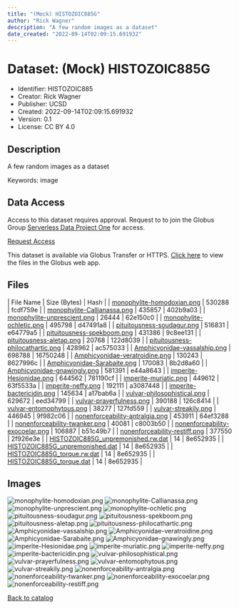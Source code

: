 ```yaml
---
title: "(Mock) HISTOZOIC885G"
author: "Rick Wagner"
description: "A few random images as a dataset"
date_created: "2022-09-14T02:09:15.691932"
---
```

# Dataset: (Mock) HISTOZOIC885G
- Identifier: HISTOZOIC885
- Creator: Rick Wagner
- Publisher: UCSD
- Created: 2022-09-14T02:09:15.691932
- Version: 0.1
- License: CC BY 4.0


## Description
A few random images as a dataset

Keywords: image


## Data Access
Access to this dataset requires approval. Request to to join the Globus Group [Serverless Data Project One](https://app.globus.org/groups/cf9d1f5b-3496-11ed-b941-972795fc9504) for access.

[Request Access](https://app.globus.org/groups/cf9d1f5b-3496-11ed-b941-972795fc9504/join)

This dataset is available via Globus Transfer or HTTPS.
[Click here](https://app.globus.org/file-manager?origin_id=527fe9c0-5782-4a2a-a097-ea2f06fe68ab&origin_path=/restricted/HISTOZOIC885/) to view the files in the Globus web app.


## Files

| File Name | Size (Bytes) | Hash |
| [monophylite-homodoxian.png](https://g-079c7d.ca528.03c0.data.globus.org/restricted/HISTOZOIC885/monophylite-homodoxian.png) | 530288 | fcdf759e |
| [monophylite-Callianassa.png](https://g-079c7d.ca528.03c0.data.globus.org/restricted/HISTOZOIC885/monophylite-Callianassa.png) | 435857 | 402b9a03 |
| [monophylite-unprescient.png](https://g-079c7d.ca528.03c0.data.globus.org/restricted/HISTOZOIC885/monophylite-unprescient.png) | 26444 | 62e150c0 |
| [monophylite-ochletic.png](https://g-079c7d.ca528.03c0.data.globus.org/restricted/HISTOZOIC885/monophylite-ochletic.png) | 495798 | d47491a8 |
| [pituitousness-soudagur.png](https://g-079c7d.ca528.03c0.data.globus.org/restricted/HISTOZOIC885/pituitousness-soudagur.png) | 516831 | e64779a5 |
| [pituitousness-spekboom.png](https://g-079c7d.ca528.03c0.data.globus.org/restricted/HISTOZOIC885/pituitousness-spekboom.png) | 431386 | 9c8ee131 |
| [pituitousness-aletap.png](https://g-079c7d.ca528.03c0.data.globus.org/restricted/HISTOZOIC885/pituitousness-aletap.png) | 20768 | 122d8039 |
| [pituitousness-philocathartic.png](https://g-079c7d.ca528.03c0.data.globus.org/restricted/HISTOZOIC885/pituitousness-philocathartic.png) | 428962 | ac575033 |
| [Amphicyonidae-vassalship.png](https://g-079c7d.ca528.03c0.data.globus.org/restricted/HISTOZOIC885/Amphicyonidae-vassalship.png) | 698788 | 16750248 |
| [Amphicyonidae-veratroidine.png](https://g-079c7d.ca528.03c0.data.globus.org/restricted/HISTOZOIC885/Amphicyonidae-veratroidine.png) | 130243 | 8627996c |
| [Amphicyonidae-Sarabaite.png](https://g-079c7d.ca528.03c0.data.globus.org/restricted/HISTOZOIC885/Amphicyonidae-Sarabaite.png) | 170083 | 8b2d8a60 |
| [Amphicyonidae-gnawingly.png](https://g-079c7d.ca528.03c0.data.globus.org/restricted/HISTOZOIC885/Amphicyonidae-gnawingly.png) | 581391 | e44a8643 |
| [imperite-Hesionidae.png](https://g-079c7d.ca528.03c0.data.globus.org/restricted/HISTOZOIC885/imperite-Hesionidae.png) | 644562 | 781190cf |
| [imperite-muriatic.png](https://g-079c7d.ca528.03c0.data.globus.org/restricted/HISTOZOIC885/imperite-muriatic.png) | 449612 | 63f5533a |
| [imperite-neffy.png](https://g-079c7d.ca528.03c0.data.globus.org/restricted/HISTOZOIC885/imperite-neffy.png) | 192111 | a3087448 |
| [imperite-bactericidin.png](https://g-079c7d.ca528.03c0.data.globus.org/restricted/HISTOZOIC885/imperite-bactericidin.png) | 145634 | a17bab6a |
| [vulvar-philosophistical.png](https://g-079c7d.ca528.03c0.data.globus.org/restricted/HISTOZOIC885/vulvar-philosophistical.png) | 629672 | eed34799 |
| [vulvar-prayerfulness.png](https://g-079c7d.ca528.03c0.data.globus.org/restricted/HISTOZOIC885/vulvar-prayerfulness.png) | 390188 | 126c8414 |
| [vulvar-entomophytous.png](https://g-079c7d.ca528.03c0.data.globus.org/restricted/HISTOZOIC885/vulvar-entomophytous.png) | 38277 | 127fd559 |
| [vulvar-streakily.png](https://g-079c7d.ca528.03c0.data.globus.org/restricted/HISTOZOIC885/vulvar-streakily.png) | 446945 | 9f982c06 |
| [nonenforceability-antralgia.png](https://g-079c7d.ca528.03c0.data.globus.org/restricted/HISTOZOIC885/nonenforceability-antralgia.png) | 453911 | 64ef3288 |
| [nonenforceability-twanker.png](https://g-079c7d.ca528.03c0.data.globus.org/restricted/HISTOZOIC885/nonenforceability-twanker.png) | 40081 | c8003b50 |
| [nonenforceability-exocoelar.png](https://g-079c7d.ca528.03c0.data.globus.org/restricted/HISTOZOIC885/nonenforceability-exocoelar.png) | 106887 | b51c49b7 |
| [nonenforceability-restiff.png](https://g-079c7d.ca528.03c0.data.globus.org/restricted/HISTOZOIC885/nonenforceability-restiff.png) | 377550 | 2f926e3e |
| [HISTOZOIC885G_unpremonished.rw.dat](https://g-079c7d.ca528.03c0.data.globus.org/restricted/HISTOZOIC885/HISTOZOIC885G_unpremonished.rw.dat) | 14 | 8e652935 |
| [HISTOZOIC885G_unpremonished.dat](https://g-079c7d.ca528.03c0.data.globus.org/restricted/HISTOZOIC885/HISTOZOIC885G_unpremonished.dat) | 14 | 8e652935 |
| [HISTOZOIC885G_torque.rw.dat](https://g-079c7d.ca528.03c0.data.globus.org/restricted/HISTOZOIC885/HISTOZOIC885G_torque.rw.dat) | 14 | 8e652935 |
| [HISTOZOIC885G_torque.dat](https://g-079c7d.ca528.03c0.data.globus.org/restricted/HISTOZOIC885/HISTOZOIC885G_torque.dat) | 14 | 8e652935 |


## Images
![monophylite-homodoxian.png](https://g-079c7d.ca528.03c0.data.globus.org/restricted/HISTOZOIC885/monophylite-homodoxian.png) ![monophylite-Callianassa.png](https://g-079c7d.ca528.03c0.data.globus.org/restricted/HISTOZOIC885/monophylite-Callianassa.png) ![monophylite-unprescient.png](https://g-079c7d.ca528.03c0.data.globus.org/restricted/HISTOZOIC885/monophylite-unprescient.png) ![monophylite-ochletic.png](https://g-079c7d.ca528.03c0.data.globus.org/restricted/HISTOZOIC885/monophylite-ochletic.png) ![pituitousness-soudagur.png](https://g-079c7d.ca528.03c0.data.globus.org/restricted/HISTOZOIC885/pituitousness-soudagur.png) ![pituitousness-spekboom.png](https://g-079c7d.ca528.03c0.data.globus.org/restricted/HISTOZOIC885/pituitousness-spekboom.png) ![pituitousness-aletap.png](https://g-079c7d.ca528.03c0.data.globus.org/restricted/HISTOZOIC885/pituitousness-aletap.png) ![pituitousness-philocathartic.png](https://g-079c7d.ca528.03c0.data.globus.org/restricted/HISTOZOIC885/pituitousness-philocathartic.png) ![Amphicyonidae-vassalship.png](https://g-079c7d.ca528.03c0.data.globus.org/restricted/HISTOZOIC885/Amphicyonidae-vassalship.png) ![Amphicyonidae-veratroidine.png](https://g-079c7d.ca528.03c0.data.globus.org/restricted/HISTOZOIC885/Amphicyonidae-veratroidine.png) ![Amphicyonidae-Sarabaite.png](https://g-079c7d.ca528.03c0.data.globus.org/restricted/HISTOZOIC885/Amphicyonidae-Sarabaite.png) ![Amphicyonidae-gnawingly.png](https://g-079c7d.ca528.03c0.data.globus.org/restricted/HISTOZOIC885/Amphicyonidae-gnawingly.png) ![imperite-Hesionidae.png](https://g-079c7d.ca528.03c0.data.globus.org/restricted/HISTOZOIC885/imperite-Hesionidae.png) ![imperite-muriatic.png](https://g-079c7d.ca528.03c0.data.globus.org/restricted/HISTOZOIC885/imperite-muriatic.png) ![imperite-neffy.png](https://g-079c7d.ca528.03c0.data.globus.org/restricted/HISTOZOIC885/imperite-neffy.png) ![imperite-bactericidin.png](https://g-079c7d.ca528.03c0.data.globus.org/restricted/HISTOZOIC885/imperite-bactericidin.png) ![vulvar-philosophistical.png](https://g-079c7d.ca528.03c0.data.globus.org/restricted/HISTOZOIC885/vulvar-philosophistical.png) ![vulvar-prayerfulness.png](https://g-079c7d.ca528.03c0.data.globus.org/restricted/HISTOZOIC885/vulvar-prayerfulness.png) ![vulvar-entomophytous.png](https://g-079c7d.ca528.03c0.data.globus.org/restricted/HISTOZOIC885/vulvar-entomophytous.png) ![vulvar-streakily.png](https://g-079c7d.ca528.03c0.data.globus.org/restricted/HISTOZOIC885/vulvar-streakily.png) ![nonenforceability-antralgia.png](https://g-079c7d.ca528.03c0.data.globus.org/restricted/HISTOZOIC885/nonenforceability-antralgia.png) ![nonenforceability-twanker.png](https://g-079c7d.ca528.03c0.data.globus.org/restricted/HISTOZOIC885/nonenforceability-twanker.png) ![nonenforceability-exocoelar.png](https://g-079c7d.ca528.03c0.data.globus.org/restricted/HISTOZOIC885/nonenforceability-exocoelar.png) ![nonenforceability-restiff.png](https://g-079c7d.ca528.03c0.data.globus.org/restricted/HISTOZOIC885/nonenforceability-restiff.png) 

[Back to catalog](../#datasets)

